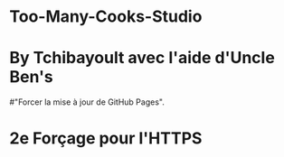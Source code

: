 # Too-Many-Cooks-Studio
# By Tchibayoult avec l'aide d'Uncle Ben's
#"Forcer la mise à jour de GitHub Pages".
# 2e Forçage pour l'HTTPS
